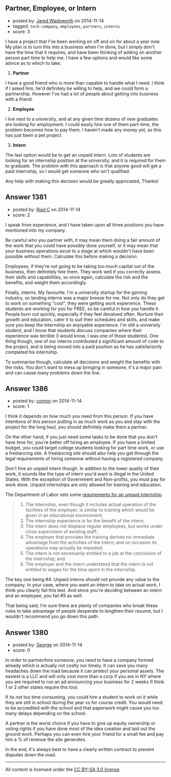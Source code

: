 ## Partner, Employee, or Intern

- posted by: [Jared Wadsworth](https://stackexchange.com/users/5056044/jared-wadsworth) on 2014-11-14
- tagged: `tech-company`, `employees`, `partners`, `interns`
- score: 3

<p>I have a project that I've been working on off and on for about a year now. My plan is to turn this into a business when I'm done, but I simply don't have the time that it requires, and have been thinking of adding on another person part time to help me. I have a few options and would like some advice as to which to take.</p>

<ol>
<li><strong>Partner</strong></li>
</ol>

<p>I have a good friend who is more than capable to handle what I need. I think if I asked him, he'd definitely be willing to help, and we could form a partnership. However I've had a lot of people about getting into business with a friend. </p>

<ol start="2">
<li><strong>Employee</strong></li>
</ol>

<p>I live next to a university, and at any given time dozens of new graduates are looking for employment. I could easily hire one of them part-time, the problem becomes how to pay them. I haven't made any money yet, as this has just been a pet project.</p>

<ol start="3">
<li><strong>Intern</strong></li>
</ol>

<p>The last option would be to get an unpaid intern. Lots of students are looking for an internship position at the university, and it is required for them to graduate. The problem with this approach is that anyone good will get a paid internship, so I would get someone who isn't qualified.</p>

<p>Any help with making this decision would be greatly appriciated, Thanks!</p>



## Answer 1381

- posted by: [Riad C](https://stackexchange.com/users/5235555/riad-c) on 2014-11-14
- score: 2

<p>I speak from experience, and I have taken upon all three positions you have mentioned into my company.</p>

<p>Be careful who you partner with, it may mean them doing a fair amount of the work that you could have possibly done yourself, or it may mean that your business operations excel to a stage at which wouldn't have been possible without them. Calculate this before making a decision.</p>

<p>Employees, if they're not going to be taking too much capital out of the business, then definitely hire them. They work well if you correctly assess their skills and capabilities, so once again, calculate the risk and the benefits, and weight them accordingly.</p>

<p>Finally, interns. My favourite. I'm a university startup for the gaming industry, so landing interns was a major breeze for me. Not only do they get to work on something "cool", they were getting work experience. These students are working for you for FREE, so be careful in how you handle it. People burn out quickly, especially if they feel devalued often. Nurture their growth and education, cater it to suit their schedules and skills, and make sure you keep the internship an enjoyable experience. I'm still a university student, and I know that students discuss companies where their experience was terrible (I would know, I was one of those students). One thing though, one of our interns contributed a significant amount of code to the project, and is being moved into a paid position as he has satisfactorily completed his internship.</p>

<p>To summarise though, calculate all decisions and weight the benefits with the risks. You don't want to mess up bringing in someone, it's a major pain and can cause many problems down the line.</p>



## Answer 1386

- posted by: [connor](https://stackexchange.com/users/392995/connor) on 2014-11-14
- score: 1

<p>I think it depends on how much you need from this person. If you have intentions of this person putting in as much work as you and stay with the project for the long haul, you should definitely make them a partner.</p>

<p>On the other hand, if you just need some tasks to be done that you don't have time for, you're better off hiring an employee. If you have a limited budget, you could target college students looking for part time work, or use a freelancing site. A freelancing site should also help you get through the legal requirements of hiring someone without having a registered company.</p>

<p>Don't hire an unpaid intern though. In addition to the lower quality of their work, it sounds like the type of intern you'd want is illegal in the United States. With the exception of Government and Non-profits, you must pay for work done. Unpaid internships are only allowed for training and education.</p>

<p>The Department of Labor sets some <a href="http://www.dol.gov/whd/regs/compliance/whdfs71.pdf" rel="nofollow">requirements for an unpaid internship</a>.</p>

<blockquote>
  <ol>
  <li>The internship, even though it includes actual operation of the facilities of the employer, is similar to training which would be
  given in an educational environment;</li>
  <li>The internship experience is for the benefit of the intern;</li>
  <li>The intern does not displace regular employees, but works under close supervision of existing staff;</li>
  <li>The employer that provides the training derives no immediate advantage from the activities of the intern; and on occasion its
  operations may actually be impeded;</li>
  <li>The intern is not necessarily entitled to a job at the conclusion of the internship; and</li>
  <li>The employer and the intern understand that the intern is not entitled to wages for the time spent in the internship.</li>
  </ol>
</blockquote>

<p>The key one being #4. Unpaid interns should not provide any value to the company. In your case, where you want an intern to take on actual work, I think you clearly fail this test. And since you're deciding between an intern and an employee, you fail #5 as well.</p>

<p>That being said, I'm sure there are plenty of companies who break these rules to take advantage of people desperate to lengthen their resume, but I wouldn't recommend you go down this path.</p>



## Answer 1380

- posted by: [George](https://stackexchange.com/users/3516499/george) on 2014-11-14
- score: 0

<p>In order to partner/hire someone, you need to have a company formed already which is actually not costly nor timely.  It can save you many headaches down the road because it can  protect your personal assets.  The easiest is a LLC and will only cost more than a corp if you are in NY where you are required to run an ad announcing your business for 2 weeks (I think 1 or 2 other states require this too).</p>

<p>If its not too time consuming, you could hire a student to work on it while they are still in school during the year vs for course credit.  You would need to be accredited with the school and that paperwork might cause you too many delays depending on the school.</p>

<p>A partner is the worst choice if you have to give up equity ownership or voting rights if you have done most of the idea creation and laid out the ground work.  Perhaps you can even hire your friend for a small fee and pay him a % of revenue the site generates.</p>

<p>In the end, it's always best to have a clearly written contract to prevent disputes down the road.</p>




---

All content is licensed under the [CC BY-SA 3.0 license](https://creativecommons.org/licenses/by-sa/3.0/).
